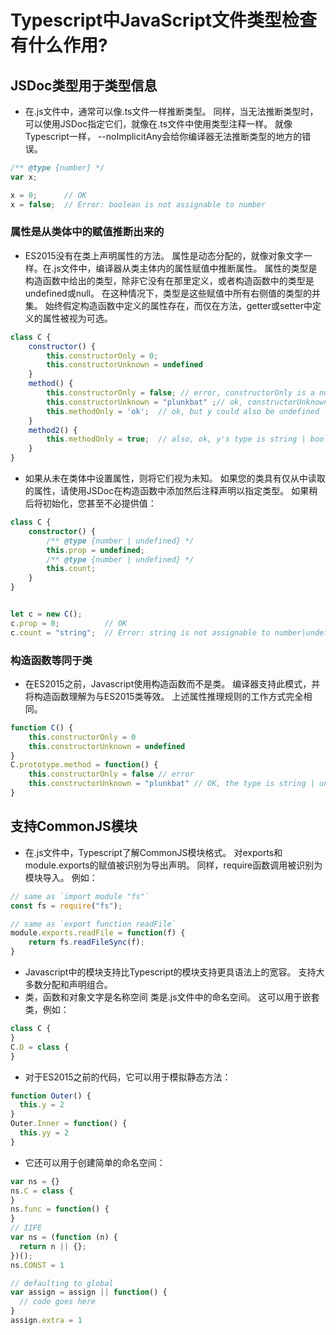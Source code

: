 # Typescript中JavaScript文件类型检查有什么作用?
## JSDoc类型用于类型信息
- 在.js文件中，通常可以像.ts文件一样推断类型。 同样，当无法推断类型时，可以使用JSDoc指定它们，就像在.ts文件中使用类型注释一样。 就像Typescript一样， --noImplicitAny会给你编译器无法推断类型的地方的错误。
```typescript
/** @type {number} */
var x;

x = 0;      // OK
x = false;  // Error: boolean is not assignable to number
```
### 属性是从类体中的赋值推断出来的
- ES2015没有在类上声明属性的方法。 属性是动态分配的，就像对象文字一样。在.js文件中，编译器从类主体内的属性赋值中推断属性。 属性的类型是构造函数中给出的类型，除非它没有在那里定义，或者构造函数中的类型是undefined或null。 在这种情况下，类型是这些赋值中所有右侧值的类型的并集。 始终假定构造函数中定义的属性存在，而仅在方法，getter或setter中定义的属性被视为可选。
```js
class C {
    constructor() {
        this.constructorOnly = 0;
        this.constructorUnknown = undefined
    }
    method() {
        this.constructorOnly = false; // error, constructorOnly is a number
        this.constructorUnknown = "plunkbat" ;// ok, constructorUnknown is string | undefined
        this.methodOnly = 'ok';  // ok, but y could also be undefined
    }
    method2() {
        this.methodOnly = true;  // also, ok, y's type is string | boolean | undefined
    }
}
```
- 如果从未在类体中设置属性，则将它们视为未知。 如果您的类具有仅从中读取的属性，请使用JSDoc在构造函数中添加然后注释声明以指定类型。 如果稍后将初始化，您甚至不必提供值：
```typescript
class C {
    constructor() {
        /** @type {number | undefined} */
        this.prop = undefined;
        /** @type {number | undefined} */
        this.count;
    }
}


let c = new C();
c.prop = 0;          // OK
c.count = "string";  // Error: string is not assignable to number|undefined
```

### 构造函数等同于类
- 在ES2015之前，Javascript使用构造函数而不是类。 编译器支持此模式，并将构造函数理解为与ES2015类等效。 上述属性推理规则的工作方式完全相同。
```typescript
function C() {
    this.constructorOnly = 0
    this.constructorUnknown = undefined
}
C.prototype.method = function() {
    this.constructorOnly = false // error
    this.constructorUnknown = "plunkbat" // OK, the type is string | undefined
}
```

## 支持CommonJS模块
- 在.js文件中，Typescript了解CommonJS模块格式。 对exports和module.exports的赋值被识别为导出声明。 同样，require函数调用被识别为模块导入。 例如：
```typescript
// same as `import module "fs"`
const fs = require("fs");

// same as `export function readFile`
module.exports.readFile = function(f) {
    return fs.readFileSync(f);
}
```
- Javascript中的模块支持比Typescript的模块支持更具语法上的宽容。 支持大多数分配和声明组合。
- 类，函数和对象文字是名称空间 类是.js文件中的命名空间。 这可以用于嵌套类，例如：
```typescript
class C {
}
C.D = class {
}
```
- 对于ES2015之前的代码，它可以用于模拟静态方法：
```typescript
function Outer() {
  this.y = 2
}
Outer.Inner = function() {
  this.yy = 2
}
```
- 它还可以用于创建简单的命名空间：
```typescript
var ns = {}
ns.C = class {
}
ns.func = function() {
}
// IIFE
var ns = (function (n) {
  return n || {};
})();
ns.CONST = 1

// defaulting to global
var assign = assign || function() {
  // code goes here
}
assign.extra = 1
```
